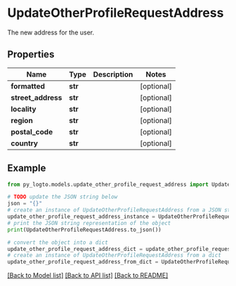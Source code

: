 # UpdateOtherProfileRequestAddress

The new address for the user.

## Properties

Name | Type | Description | Notes
------------ | ------------- | ------------- | -------------
**formatted** | **str** |  | [optional] 
**street_address** | **str** |  | [optional] 
**locality** | **str** |  | [optional] 
**region** | **str** |  | [optional] 
**postal_code** | **str** |  | [optional] 
**country** | **str** |  | [optional] 

## Example

```python
from py_logto.models.update_other_profile_request_address import UpdateOtherProfileRequestAddress

# TODO update the JSON string below
json = "{}"
# create an instance of UpdateOtherProfileRequestAddress from a JSON string
update_other_profile_request_address_instance = UpdateOtherProfileRequestAddress.from_json(json)
# print the JSON string representation of the object
print(UpdateOtherProfileRequestAddress.to_json())

# convert the object into a dict
update_other_profile_request_address_dict = update_other_profile_request_address_instance.to_dict()
# create an instance of UpdateOtherProfileRequestAddress from a dict
update_other_profile_request_address_from_dict = UpdateOtherProfileRequestAddress.from_dict(update_other_profile_request_address_dict)
```
[[Back to Model list]](../README.md#documentation-for-models) [[Back to API list]](../README.md#documentation-for-api-endpoints) [[Back to README]](../README.md)


